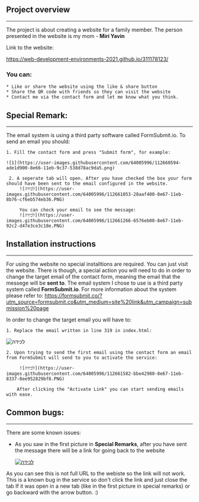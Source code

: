 ## Project overview

---

The project is about creating a website for a family member.
The person presented in the website is my mom - __Miri Yavin__

Link to the website:

https://web-development-environments-2021.github.io/311178123/

### You can:
    * Like or share the website using the like & share button
    * Share the QR code with friends so they can visit the website
    * Contact me via the contact form and let me know what you think.


## Special Remark:
---

The email system is using a third party software called FormSubmit.io. To send an email you should:

    1. Fill the contact form and press "Submit form", for example:
    
    ![1](https://user-images.githubusercontent.com/64005996/112660594-ade1d900-8e66-11eb-9c37-538d78ac9da5.png)

     2. A seperate tab will open. After you have checked the box your form should have been sent to the email configured in the website.
         ![‏‏לכידה](https://user-images.githubusercontent.com/64005996/112661053-28aaf400-8e67-11eb-8b76-cf6eb574eb36.PNG)
         
         You can check your email to see the message:
         ![‏‏לכידה](https://user-images.githubusercontent.com/64005996/112661266-6576eb00-8e67-11eb-92c2-d47e3ce3c18e.PNG)


## Installation instructions
---

For using the website no special installtions are required.
You can just visit the website.
There is though, a special action you will need to do in order to change the target email of
the contact form, meaning the email that the messege will be **sent to**.
The email system I chose to use is a third party system called __FormSubmit.io__. For more
information about the system please refer to:
https://formsubmit.co/?utm_source=formsubmit.co&utm_medium=site%20link&utm_campaign=submission%20page

In order to change the target email you will have to:

    1. Replace the email written in line 319 in index.html:
![‏‏לכידה](https://user-images.githubusercontent.com/64005996/112594364-dc859280-8e19-11eb-8f75-a76598029043.PNG)

    2. Upon trying to send the first email using the contact form an email from FormSubmit will send to you to activate the service:

         ![‏‏לכידה](https://user-images.githubusercontent.com/64005996/112661582-bbe42980-8e67-11eb-8337-8ee952829bf8.PNG)

        After clicking the "Activate Link" you can start sending emails with ease.

## Common bugs:
---

There are some known issues:

   - As you saw in the first picture in __Special Remarks__, after you have sent the message there will be a link for going back to the website
      
      [
      ![‏‏לכידה](https://user-images.githubusercontent.com/64005996/112675204-e8a03d00-8e77-11eb-8d37-448ea619b664.PNG)
      ](url)

   As you can see this is not full URL to the webiste so the link will not work. This is a known bug in the service so don't click the link and just close the tab
   If it was open in a new tab (like in the first picture in special remarks) or go backward with the arrow button.
   :)

